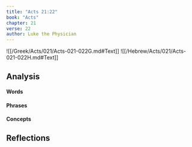 ```yaml
---
title: "Acts 21:22"
book: "Acts"
chapter: 21
verse: 22
author: Luke the Physician
---
```

![[/Greek/Acts/021/Acts-021-022G.md#Text]]
![[/Hebrew/Acts/021/Acts-021-022H.md#Text]]

## Analysis

#### Words

#### Phrases

#### Concepts

## Reflections
